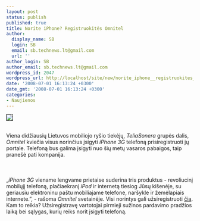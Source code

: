 ```yaml
---
layout: post
status: publish
published: true
title: Norite iPhone? Registruokitės Omnitel
author:
  display_name: SB
  login: SB
  email: sb.technews.lt@gmail.com
  url: ''
author_login: SB
author_email: sb.technews.lt@gmail.com
wordpress_id: 2047
wordpress_url: http://localhost/site/new/norite_iphone__registruokites_omnitel/
date: '2008-07-01 16:13:24 +0300'
date_gmt: '2008-07-01 16:13:24 +0300'
categories:
- Naujienos
---
```

<div class="imgright"><img src="http://tbn0.google.com/images?q=tbn:rcqMyTI1AZsTvM:http://www.mobilegazette.com/handsets/apple/apple-iphone-3g/apple-iphone-3g-black.jpg" border="1"></div>
<p><br>Viena didžiausių Lietuvos mobiliojo ryšio tiekėjų, <i>TeliaSonera</i> grupės dalis, <i>Omnitel</i> kviečia visus norinčius įsigyti <i>iPhone 3G</i> telefoną prisiregistruoti jų portale. Telefoną bus galima įsigyti nuo šių metų vasaros pabaigos, taip pranešė pati kompanija.<br />
<br><br />
<br>„<i>iPhone 3G</i> viename lengvame prietaise suderina tris produktus - revoliucinį mobilųjį telefoną, plačiaekranį <i>iPod</i> ir internetą tiesiog Jūsų kišenėje, su geriausiu elektroninu paštu mobiliajame telefone, naršykle ir žemėlapiais internete.”, - rašoma <i>Omnitel</i> svetainėje. Visi norintys gali užsiregistruoti <a class="ns" href="http://www.omnitel.lt/iphone">čia</a>. Kam to reikia? Užsiregistravę vartotojai pirmieji sužinos pardavimo pradžios laiką bei sąlygas, kurių reiks norit įsigyti telefoną.<br />
<br><br />
<br><br />
<br></p>
